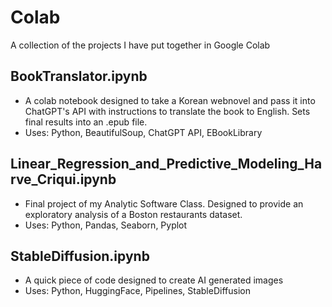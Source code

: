 # Colab
A collection of the projects I have put together in Google Colab

## BookTranslator.ipynb
  - A colab notebook designed to take a Korean webnovel and pass it into ChatGPT's API with instructions to translate the book to English. Sets final results into an .epub file.
  - Uses: Python, BeautifulSoup, ChatGPT API, EBookLibrary

## Linear_Regression_and_Predictive_Modeling_Harve_Criqui.ipynb
  - Final project of my Analytic Software Class. Designed to provide an exploratory analysis of a Boston restaurants dataset.
  - Uses: Python, Pandas, Seaborn, Pyplot
    
## StableDiffusion.ipynb
  - A quick piece of code designed to create AI generated images
  - Uses: Python, HuggingFace, Pipelines, StableDiffusion
